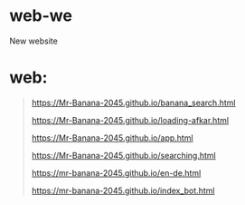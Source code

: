 # web-we
New website

# web:
> https://Mr-Banana-2045.github.io/banana_search.html
>
> https://Mr-Banana-2045.github.io/loading-afkar.html
>
> https://Mr-Banana-2045.github.io/app.html
>
> https://Mr-Banana-2045.github.io/searching.html
>
> https://mr-banana-2045.github.io/en-de.html
>
> https://mr-banana-2045.github.io/index_bot.html
